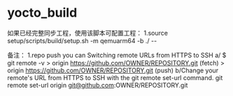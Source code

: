 # yocto_build
如果已经完整同步工程，使用该脚本可配置工程：
1.source setup/scripts/build/setup.sh -m qemuarm64 -b ./ --


备注：
1.repo push
 you can Switching remote URLs from HTTPS to SSH
 a/
     $ git remote -v
    > origin  https://github.com/OWNER/REPOSITORY.git (fetch)
    > origin  https://github.com/OWNER/REPOSITORY.git (push)
  b/Change your remote's URL from HTTPS to SSH with the git remote set-url command.
    git remote set-url origin git@github.com:OWNER/REPOSITORY.git
